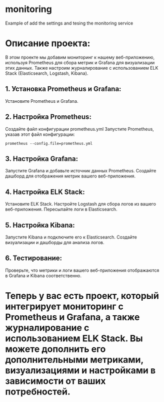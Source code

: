 # monitoring
Example of add the settings and tesing the monitoring service

# Описание проекта:
В этом проекте мы добавим мониторинг к нашему веб-приложению, используя Prometheus для сбора метрик и Grafana для визуализации этих данных. Также настроим журналирование с использованием ELK Stack (Elasticsearch, Logstash, Kibana).

## 1. Установка Prometheus и Grafana:

Установите Prometheus и Grafana.

## 2. Настройка Prometheus:

Создайте файл конфигурации prometheus.yml
Запустите Prometheus, указав этот файл конфигурации:

```prometheus --config.file=prometheus.yml```

## 3. Настройка Grafana:

Запустите Grafana и добавьте источник данных Prometheus.
Создайте дашборд для отображения метрик вашего веб-приложения.

## 4. Настройка ELK Stack:

Установите ELK Stack.
Настройте Logstash для сбора логов из вашего веб-приложения.
Пересылайте логи в Elasticsearch.

## 5. Настройка Kibana:

Запустите Kibana и подключите его к Elasticsearch.
Создайте визуализации и дашборды для анализа логов.

## 6. Тестирование:

Проверьте, что метрики и логи вашего веб-приложения отображаются в Grafana и Kibana соответственно.


# Теперь у вас есть проект, который интегрирует мониторинг с Prometheus и Grafana, а также журналирование с использованием ELK Stack. Вы можете дополнить его дополнительными метриками, визуализациями и настройками в зависимости от ваших потребностей.

